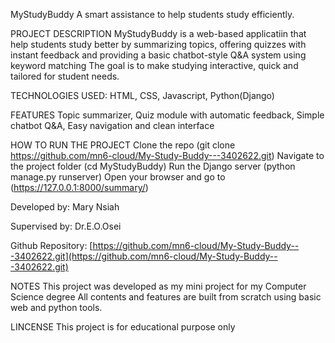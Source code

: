 MyStudyBuddy
A smart assistance to help students study efficiently.

PROJECT DESCRIPTION
MyStudyBuddy is a web-based applicatiin that help students study better by summarizing topics, offering quizzes with instant feedback and providing a basic chatbot-style Q&A system using keyword matching
The goal is to make studying interactive, quick and tailored for student needs.

TECHNOLOGIES USED:
HTML, CSS, Javascript, Python(Django) 

FEATURES
Topic summarizer, Quiz module with automatic feedback, Simple chatbot Q&A, Easy navigation and clean interface

HOW TO RUN THE PROJECT
Clone the repo (git clone https://github.com/mn6-cloud/My-Study-Buddy---3402622.git)
Navigate to the project folder (cd MyStudyBuddy)
Run the Django server (python manage.py runserver)
Open your browser and go to (https://127.0.0.1:8000/summary/)

Developed by: Mary Nsiah

Supervised by: Dr.E.O.Osei

Github Repository: [https://github.com/mn6-cloud/My-Study-Buddy---3402622.git](https://github.com/mn6-cloud/My-Study-Buddy---3402622.git)

NOTES
This project was developed as my mini project for my Computer Science degree
All contents and features are built from scratch using basic web and python tools.

LINCENSE
This project is for educational purpose only
